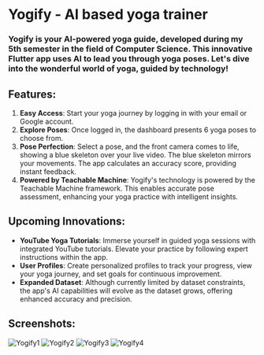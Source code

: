 # Yogify - AI based yoga trainer
### Yogify is your AI-powered yoga guide, developed during my 5th semester in the field of Computer Science. This innovative Flutter app uses AI to lead you through yoga poses. Let's dive into the wonderful world of yoga, guided by technology!
## Features:
1. **Easy Access**: Start your yoga journey by logging in with your email or Google account.
1. **Explore Poses**: Once logged in, the dashboard presents 6 yoga poses to choose from.
1. **Pose Perfection**: Select a pose, and the front camera comes to life, showing a blue skeleton over your live video. The blue skeleton mirrors your movements. The app calculates an accuracy score, providing instant feedback.
1. **Powered by Teachable Machine**: Yogify's technology is powered by the Teachable Machine framework. This enables accurate pose assessment, enhancing your yoga practice with intelligent insights.
## Upcoming Innovations:
- **YouTube Yoga Tutorials**: Immerse yourself in guided yoga sessions with integrated YouTube tutorials. Elevate your practice by following expert instructions within the app.
- **User Profiles**: Create personalized profiles to track your progress, view your yoga journey, and set goals for continuous improvement.
- **Expanded Dataset**: Although currently limited by dataset constraints, the app's AI capabilities will evolve as the dataset grows, offering enhanced accuracy and precision.
## Screenshots:
![Yogify1](https://github.com/DeepaNadar/Yogify/assets/141585733/6d141930-5ac0-4434-acea-c9146aafb4a3) ![Yogify2](https://github.com/DeepaNadar/Yogify/assets/141585733/63d6a3b2-1fdb-4f0d-8064-236a6d293800)
![Yogify3](https://github.com/DeepaNadar/Yogify/assets/141585733/65b44850-f32b-4d88-bac4-68ebb9aafd60) ![Yogify4](https://github.com/DeepaNadar/Yogify/assets/141585733/f1922dc8-0be0-4d22-be8f-33099c00de0a)




